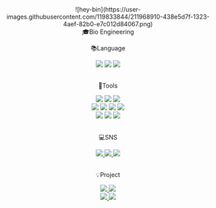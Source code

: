 <div align=center>
![hey-bin](https://user-images.githubusercontent.com/119833844/211968910-438e5d7f-1323-4aef-82b0-e7c012d84067.png)<br>
<div align=center>
🎓Bio Engineering
<br>
<div align=center>
<p>📚Language</p>
</div>
<div align=center>
  <img src="http://img.shields.io/badge/JavaScript-007396?style=round&logo=JavaScript&logoColor=white" />
  <img src="https://img.shields.io/badge/Python-3776AB?style=flat-square&logo=Python&logoColor=white"/>
  <img src="http://img.shields.io/badge/R-276DC3?style=round&logo=R&logoColor=white" />
</div>
<br>
<div align=center>
  <p>🔨Tools</p>
</div>
<div align=center>
  <img src="https://img.shields.io/badge/Anaconda-44A833?style=flat-square&logo=Anaconda&logoColor=white"/>
  <img src="https://img.shields.io/badge/Atom-66595C?style=flat-square&logo=Atom&logoColor=white"/>
  <img src="https://img.shields.io/badge/Bootstrapap-7952B3?style=flat-square&logo=bootstrap&logoColor=white"/>
  <br>
  <img src="https://img.shields.io/badge/django-092E20?style=flat-square&logo=django&logoColor=white"/>
  <img src="https://img.shields.io/badge/Flask-000000?style=flat-square&logo=flask&logoColor=white"/>
  <img src="https://img.shields.io/badge/Google Colab-F9AB00?style=flat-square&logo=Google Colab&logoColor=white"/>
  <img src="https://img.shields.io/badge/ORACLE-F80000?style=flat-square&logo=oracle&logoColor=white"/>
  <br>
  <img src="https://img.shields.io/badge/PyCharm-000000?style=flat-square&logo=PyCharm&logoColor=white"/>
  <img src="http://img.shields.io/badge/VisualStudioCode-007ACC?style=round&logo=VSCode&logoColor=white" />
  
  <img src="http://img.shields.io/badge/Jupyter-F37626?style=round&logo=Jupyter&logoColor=white" />
  
</div>
<br>
<div align=center>
  <p>💻SNS</p>
</div>
<div align=center>
  <a href=mailto:https://github.com/devousrevoir>
  <img src="https://img.shields.io/badge/GitHub-181717?style=flat-square&logo=GitHub&logoColor=white"/>
  <a href=mailto:gtuhbinn@gmail.com>
    <img src="http://img.shields.io/badge/Gmail-d14836?style=flat-round&logo=Gmail&logoColor=yellow" />
  <a href=mailto:https://devousrevoir.tistory.com/>
    <img src="http://img.shields.io/badge/istory-F37626?style=flat-round&logo=Tistory&logoColor=yellow" /> 
  </a>
</div>
<br>
<div align=center>
  <p>💡Project</p>
  <a href=[https://github.com/devousrevoir/python>
    <img src="http://img.shields.io/badge/-python_project-655ced?style=flat&logo=Python&link=https://github.com/xhdixhfl/JMT_restaurant_List.git" />
  <a href=https://github.com/devousrevoir/R>
    <img src="http://img.shields.io/badge/-R_project-276DC3?style=flat&logo=R&link=https://github.com/xhdixhfl/Retail-Data.git" />
    <br>
  <a href=https://github.com/devousrevoir/ML>
    <img src="http://img.shields.io/badge/-ML_project-7EBC6F?style=flat&logo=Jupyter&link=https://github.com/xhdixhfl/Spaceship_Titanic.git" />
  <a href=https://github.com/devousrevoir/DL>
    <img src="http://img.shields.io/badge/-DL_project-D00000?style=flat&logo=TensorFlow&link=https://github.com/xhdixhfl/DeepLearning-Project.git" />
</div>
